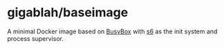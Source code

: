 # gigablah/baseimage

A minimal Docker image based on [BusyBox][1] with [s6][2] as the init system and process supervisor.

[1]: https://github.com/progrium/busybox
[2]: http://skarnet.org/software/s6/
